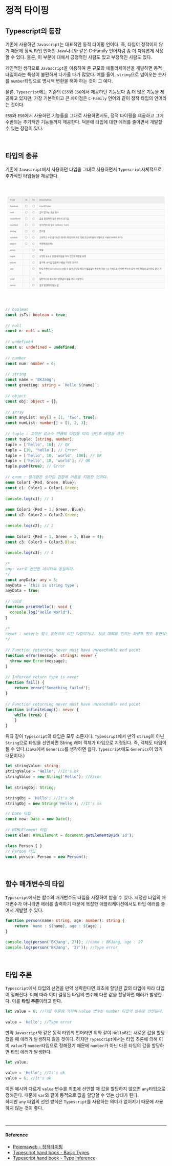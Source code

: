 # 정적 타이핑

## Typescript의 등장

기존에 사용하던 `Javascript`는 대표적인 동적 타이핑 언어다. 즉, 타입이 정적이지 않기 때문에 정적 타입 언어인 `Java`나 `C`와 같은 C-Family 언어처럼 좀 더 자유롭게 사용할 수 있다. 물론, 이 부분에 대해서 긍정적인 사람도 있고 부정적인 사람도 있다.

개인적인 생각으로 `Javascript`을 이용하여 큰 규모의 애플리케이션을 개발하면 동적 타입이라는 특성이 불편하게 다가올 때가 많았다. 예를 들어, `string`으로 넘어오는 숫자를 `number`타입으로 명시적 변환을 해야 하는 것이 그 예다.

물론, `Typescript`에는 기존의 `ES5`와 `ES6`에서 제공하던 기능보다 좀 더 많은 기능을 제공하고 있지만, 가장 기본적이고 큰 차이점은 `C-Family` 언어와 같이 정적 타입의 언어라는 것이다.

`ES5`와 `ES6`에서 사용하던 기능들을 그대로 사용하면서도, 정적 타이핑을 제공하고 그에 수반되는 추가적인 기능들까지 제공한다. 덕분에 타입에 대한 에러를 줄이면서 개발할 수 있는 장점이 있다.

<br/>

## 타입의 종류

기존에 `Javascript`에서 사용하던 타입을 그대로 사용하면서 `Typescript`자체적으로 추가적인 타입들을 제공한다.

<br/>

![typescript_type](../assets/images/typescript_type.png)

<br/>

```ts
// boolean
const isTs: boolean = true;

// null
const n: null = null;

// undefined
const u: undefined = undefined;

// number
const num: number = 6;

// string
const name = 'BKJang';
const greeting: string = `Hello ${name}`;

// object
const obj: object = {};

// array
const anyList: any[] = [1, 'two', true];
const numList: number[] = [1, 2, 3];

// tuple : 고정된 요소수 만큼의 타입을 미리 선언후 배열을 표현
const tuple: [string, number];
tuple = ['hello', 10]; // OK
tuple = [10, 'hello']; // Error
tuple = ['hello', 10, 'world', 100]; // OK
tuple = ['hello', 10, 'world']; // OK
tuple.push(true); // Error

// enum : 열거형은 숫자값 집합에 이름을 지정한 것이다.
enum Color1 {Red, Green, Blue};
const c1: Color1 = Color1.Green;

console.log(c1); // 1

enum Color2 {Red = 1, Green, Blue};
const c2: Color2 = Color2.Green;

console.log(c2); // 2

enum Color3 {Red = 1, Green = 2, Blue = 4};
const c3: Color3 = Color3.Blue;

console.log(c3); // 4

/*
any: var로 선언한 데이터와 동일하다.
*/
const anyData: any = 5;
anyData = `this is string type`;
anyData = true;

// void
function printHello(): void {
  console.log("Hello World");
}

/*
never : never는 함수 표현식의 리턴 타입이거나, 항상 예외를 던지는 화살표 함수 표현식이거나, 리턴하지 않는 표현식이다. 
*/

// Function returning never must have unreachable end point
function error(message: string): never {
  throw new Error(message);
}

// Inferred return type is never
function fail() {
    return error("Something failed");
}

// Function returning never must have unreachable end point
function infiniteLoop(): never {
    while (true) {
    }
}
```

위와 같이 `Typescript`의 타입은 모두 소문자다. `Typescript`에서 만약 `string`이 아닌 `String`으로 타입을 선언하면 String 래퍼 객체가 타입으로 지정된다. 즉, 객체도 타입이 될 수 있다.(`Java`에서 `Generics`를 생각하면 쉽다. `Typescript`에도 `Generics`이 있기 때문이다.)

```ts
let stringValue: string;
stringValue = 'Hello'; //It's ok
stringValue = new String('Hello'); //Error

let stringObj: String;

stringObj = 'Hello'; //It's ok
stringObj = new String('Hello'); //It's ok
```

```ts
// Date 타입
const now: Date = new Date();

// HTMLElement 타입
const elem: HTMLElement = document.getElementById('id');

class Person { }
// Person 타입
const person: Person = new Person();
```

<br/>

## 함수 매개변수의 타입

`Typescript`에서는 함수의 매개변수도 타입을 지정하여 받을 수 있다. 지정한 타입의 매개변수가 아니라면 에러를 출력하기 때문에 복잡한 애플리케이션에서도 타입 에러를 줄여서 개발할 수 있다.

```ts
function person(name: string, age: number): string {
    return `name : ${name}, age : ${age}`;
}

console.log(person('BKJang', 27)); //name : BKJang, age : 27
console.log(person('BKJang', '27')); //Type error
```

<br/>

## 타입 추론

`Typescript`에서 타입의 선언을 만약 생략한다면 최초에 할당된 값의 타입에 따라 타입이 정해진다. 이에 따라 이미 결정된 타입의 변수에 다른 값을 할당하면 에러가 발생한다. 이를 **타입 추론**이라고 한다.

```ts
let value = 6; //타입 추론에 의하여 value 변수는 number 타입의 변수로 선언된다.

value = 'Hello'; //Type error
```

만약 `Javascript`와 같은 동적 타입의 언어라면 위와 같이 `Hello`라는 새로운 값을 할당했을 때 에러가 발생하지 않을 것이다. 하지만 `Typescript`에서는 타입 추론에 의해 이미 `value`가 `number`타입으로 정해졌기 때문에 `number`가 아닌 다른 타입의 값을 할당하면 타입 에러가 발생한다.

```ts
let value;

value = 'Hello'; //It's ok
value = 6; //It's ok
```

이전 예시와 다르게 `value` 변수를 최초에 선언할 때 값을 할당하지 않으면 `any`타입으로 정해진다. 때문에 `var`와 같이 동적으로 값을 할당할 수 있는 상태가 된다. <br/>
하지만 `any` 타입의 선언 방식은 `Typescript`를 사용하는 의미가 없어지기 때문에 사용하지 않는 것이 좋다.

<br/>

---

#### Reference

- [Poiemaweb - 정적타이핑](https://poiemaweb.com/typescript-typing)
- [Typescript hand book - Basic Types](http://www.typescriptlang.org/docs/handbook/basic-types.html)
- [Typescript hand book - Type Inference](https://www.typescriptlang.org/docs/handbook/type-inference.html)